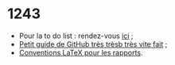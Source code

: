 1243
====

* Pour la to do list : rendez-vous [ici](https://github.com/anpar/1243/issues) ;
* [Petit guide de GitHub très trèsb très vite fait](https://github.com/anpar/1243/wiki/How-to-use-GitHub-(for-dummies)) ;
* [Conventions LaTeX pour les rapports](https://github.com/anpar/1243/wiki/Convention-LaTeX-pour-les-rapports).
